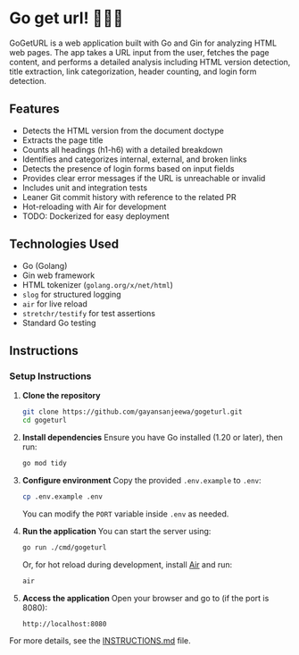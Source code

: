 # Go get url! 🏃‍♂️‍➡

GoGetURL is a web application built with Go and Gin for analyzing HTML web pages. The app takes a URL input from the user, fetches the page content, and performs a detailed analysis including HTML version detection, title extraction, link categorization, header counting, and login form detection.

## Features

- Detects the HTML version from the document doctype
- Extracts the page title
- Counts all headings (h1-h6) with a detailed breakdown
- Identifies and categorizes internal, external, and broken links
- Detects the presence of login forms based on input fields
- Provides clear error messages if the URL is unreachable or invalid
- Includes unit and integration tests
- Leaner Git commit history with reference to the related PR 
- Hot-reloading with Air for development
- TODO: Dockerized for easy deployment

## Technologies Used

- Go (Golang)
- Gin web framework
- HTML tokenizer (`golang.org/x/net/html`)
- `slog` for structured logging
- `air` for live reload
- `stretchr/testify` for test assertions
- Standard Go testing


## Instructions

### Setup Instructions

1. **Clone the repository**
   ```bash
   git clone https://github.com/gayansanjeewa/gogeturl.git
   cd gogeturl
   ```

2. **Install dependencies**
   Ensure you have Go installed (1.20 or later), then run:
   ```bash
   go mod tidy
   ```

3. **Configure environment**
   Copy the provided `.env.example` to `.env`:
   ```bash
   cp .env.example .env
   ```
   You can modify the `PORT` variable inside `.env` as needed.

4. **Run the application**
   You can start the server using:
   ```bash
   go run ./cmd/gogeturl
   ```
   Or, for hot reload during development, install [Air](https://github.com/air-verse/air) and run:
   ```bash
   air
   ```

5. **Access the application**
   Open your browser and go to (if the port is 8080):
   ```
   http://localhost:8080
   ```

For more details, see the [INSTRUCTIONS.md](./INSTRUCTIONS.md) file.
